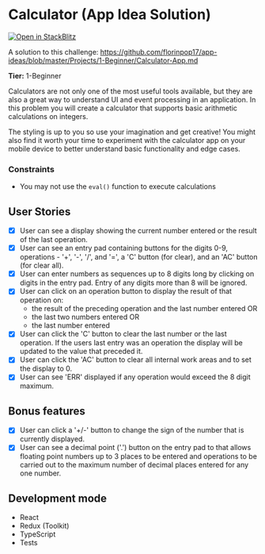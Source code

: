 # Calculator (App Idea Solution)

[![Open in StackBlitz](https://developer.stackblitz.com/img/open_in_stackblitz.svg)](https://stackblitz.com/github/arslan-dev/calculator)

A solution to this challenge: 
https://github.com/florinpop17/app-ideas/blob/master/Projects/1-Beginner/Calculator-App.md

**Tier:** 1-Beginner

Calculators are not only one of the most useful tools available, but they are also a great way to understand UI and event processing in an application. In this problem you will create a calculator that supports basic arithmetic calculations on integers. 

The styling is up to you so use your imagination and get creative! You might also find it worth your time to experiment with the calculator app on your mobile device to better understand basic functionality and edge cases.

### Constraints

- You may not use the `eval()` function to execute calculations

## User Stories

- [x] User can see a display showing the current number entered or the result of the last operation.
- [x] User can see an entry pad containing buttons for the digits 0-9,  operations - '+', '-', '/', and '=', a 'C' button (for clear), and an 'AC' button (for clear all).
- [x] User can enter numbers as sequences up to 8 digits long by clicking on digits in the entry pad. Entry of any digits more than 8 will be ignored.
- [x] User can click on an operation button to display the result of that operation on:
	* the result of the preceding operation and the last number entered OR
	* the last two numbers entered OR
	* the last number entered
- [x] User can click the 'C' button to clear the last number or the last operation. If the users last entry was an operation the display will be updated to the value that preceded it.
- [x] User can click the 'AC' button to clear all internal work areas and to set the display to 0.
- [x] User can see 'ERR' displayed if any operation would exceed the  8 digit maximum.

## Bonus features

- [x] User can click a '+/-' button to change the sign of the number that is currently displayed.
- [x] User can see a decimal point ('.') button on the entry pad to that  allows floating point numbers up to 3 places to be entered and operations to be carried out to the maximum number of decimal places entered for any one number.

## Development mode

- React
- Redux (Toolkit)
- TypeScript
- Tests